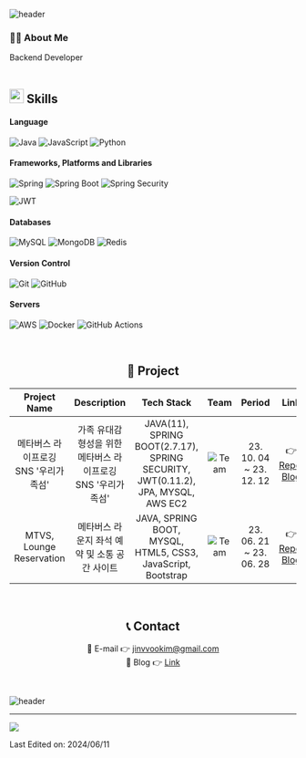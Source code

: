 
![header](https://capsule-render.vercel.app/api?type=waving&height=250&color=0:B22222,50:C23352&text=백엔드%20개발자%20'김진우'%20입니다&fontAlign=50&fontSize=50&fontColor=FFFFFF&section=header&reversal=false&textBg=false&descAlign=72)


### 💁🏻 About Me
Backend Developer <br> <br>



## <img src="https://media2.giphy.com/media/QssGEmpkyEOhBCb7e1/giphy.gif?cid=ecf05e47a0n3gi1bfqntqmob8g9aid1oyj2wr3ds3mg700bl&rid=giphy.gif" width ="25"><b> Skills</b>

#### Language
![Java](https://img.shields.io/badge/Java-ED8B00?style=for-the-badge&logo=openjdk&logoColor=white)
![JavaScript](https://img.shields.io/badge/javascript-%23323330.svg?style=for-the-badge&logo=javascript&logoColor=%23F7DF1E)
![Python](https://img.shields.io/badge/python-3670A0?style=for-the-badge&logo=python&logoColor=ffdd54)

#### Frameworks, Platforms and Libraries
![Spring](https://img.shields.io/static/v1?style=for-the-badge&message=Spring&color=6DB33F&logo=Spring&logoColor=FFFFFF&label=)
![Spring Boot](https://img.shields.io/static/v1?style=for-the-badge&message=Spring+Boot&color=6DB33F&logo=Spring+Boot&logoColor=FFFFFF&label=)
![Spring Security](https://img.shields.io/static/v1?style=for-the-badge&message=Spring+Security&color=6DB33F&logo=Spring+Security&logoColor=FFFFFF&label=)

![JWT](https://img.shields.io/badge/JWT-black?style=for-the-badge&logo=JSON%20web%20tokens)

#### Databases
![MySQL](https://img.shields.io/badge/mysql-%2300f.svg?style=for-the-badge&logo=mysql&logoColor=white)
![MongoDB](https://img.shields.io/badge/MongoDB-%234ea94b.svg?style=for-the-badge&logo=mongodb&logoColor=white)
![Redis](https://img.shields.io/badge/redis-%23DD0031.svg?style=for-the-badge&logo=redis&logoColor=white)

#### Version Control
![Git](https://img.shields.io/badge/git-%23F05033.svg?style=for-the-badge&logo=git&logoColor=white)
![GitHub](https://img.shields.io/badge/github-%23121011.svg?style=for-the-badge&logo=github&logoColor=white)

#### Servers
![AWS](https://img.shields.io/badge/AWS-%23FF9900.svg?style=for-the-badge&logo=amazon-aws&logoColor=white)
![Docker](https://img.shields.io/badge/docker-%230db7ed.svg?style=for-the-badge&logo=docker&logoColor=white)
![GitHub Actions](https://img.shields.io/static/v1?style=for-the-badge&message=GitHub+Actions&color=2088FF&logo=GitHub+Actions&logoColor=FFFFFF&label=)

<br>

<div align="center">

## 📃 Project

|Project Name|Description|Tech Stack|Team|   Period   |Link| |
|:---:|:---:|:---:|:---:|:---:|:---:|:---:|
|메타버스 라이프로깅 SNS '우리가족섬'|가족 유대감 형성을 위한 메타버스 라이프로깅 SNS '우리가족섬'|JAVA(11), SPRING BOOT(2.7.17), SPRING SECURITY, JWT(0.11.2), JPA, MYSQL, AWS EC2|![Team](https://img.shields.io/badge/Team-red)| 23. 10. 04 ~ 23. 12. 12	|👉 [Repo](https://github.com/), [Blog](https://velog.io/@)|🏆|
|MTVS, Lounge Reservation|메타버스 라운지 좌석 예약 및 소통 공간 사이트|JAVA, SPRING BOOT, MYSQL, HTML5, CSS3, JavaScript, Bootstrap|![Team](https://img.shields.io/badge/Team-red)| 23. 06. 21 ~ 23. 06. 28	|👉 [Repo](https://github.com/). [Blog](https://velog.io/@)| |

<br>


## 📞 Contact
🔹 E-mail 👉 jinvvookim@gmail.com <br>
🔹 Blog 👉 [Link](https://velog.io/@jinvvoo/series/)

<br>

   </div>

![header](https://capsule-render.vercel.app/api?type=waving&color=0:B22222,50:C23352&height=250&width=400&section=footer&text=Thank%20you%20&fontSize=50&fontColor=FFFFFF)

-----

<p align="left">
  <a href="https://hits.seeyoufarm.com"><img src="https://hits.seeyoufarm.com/api/count/incr/badge.svg?url=https%3A%2F%2Fgithub.com%2Fjinvvoo&count_bg=%2379C83D&title_bg=%2386757E&icon=github.svg&icon_color=%23E1DEDE&title=hits&edge_flat=false"/></a>

Last Edited on: 2024/06/11
